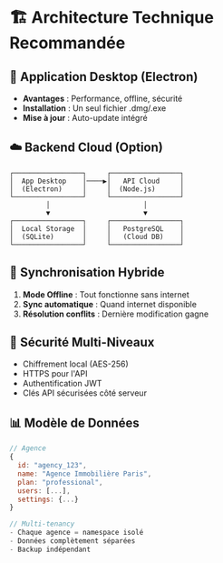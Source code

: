 # 🏗️ Architecture Technique Recommandée

## 📱 Application Desktop (Electron)
- **Avantages** : Performance, offline, sécurité
- **Installation** : Un seul fichier .dmg/.exe
- **Mise à jour** : Auto-update intégré

## ☁️ Backend Cloud (Option)
```
┌─────────────────┐     ┌─────────────────┐
│  App Desktop    │────▶│   API Cloud     │
│  (Electron)     │     │  (Node.js)      │
└─────────────────┘     └─────────────────┘
         │                       │
         ▼                       ▼
┌─────────────────┐     ┌─────────────────┐
│  Local Storage  │     │   PostgreSQL    │
│  (SQLite)       │     │   (Cloud DB)    │
└─────────────────┘     └─────────────────┘
```

## 🔄 Synchronisation Hybride
1. **Mode Offline** : Tout fonctionne sans internet
2. **Sync automatique** : Quand internet disponible
3. **Résolution conflits** : Dernière modification gagne

## 🔐 Sécurité Multi-Niveaux
- Chiffrement local (AES-256)
- HTTPS pour l'API
- Authentification JWT
- Clés API sécurisées côté serveur

## 📊 Modèle de Données
```javascript
// Agence
{
  id: "agency_123",
  name: "Agence Immobilière Paris",
  plan: "professional",
  users: [...],
  settings: {...}
}

// Multi-tenancy
- Chaque agence = namespace isolé
- Données complètement séparées
- Backup indépendant
``` 